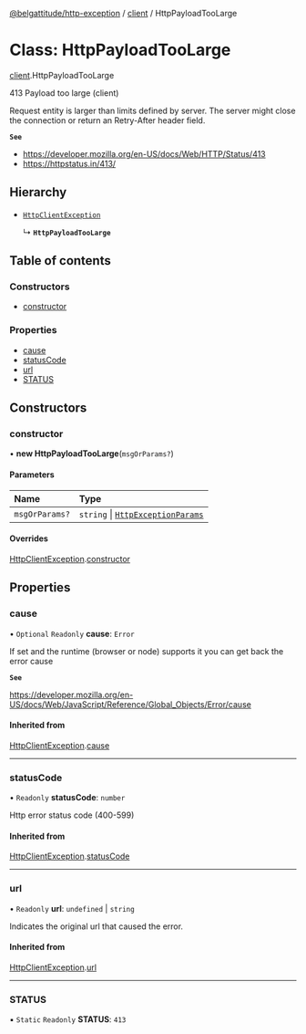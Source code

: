 [@belgattitude/http-exception](../README.md) / [client](../modules/client.md) / HttpPayloadTooLarge

# Class: HttpPayloadTooLarge

[client](../modules/client.md).HttpPayloadTooLarge

413 Payload too large (client)

Request entity is larger than limits defined by server. The server might close the connection or return an Retry-After header field.

**`See`**

- https://developer.mozilla.org/en-US/docs/Web/HTTP/Status/413
- https://httpstatus.in/413/

## Hierarchy

- [`HttpClientException`](base.HttpClientException.md)

  ↳ **`HttpPayloadTooLarge`**

## Table of contents

### Constructors

- [constructor](client.HttpPayloadTooLarge.md#constructor)

### Properties

- [cause](client.HttpPayloadTooLarge.md#cause)
- [statusCode](client.HttpPayloadTooLarge.md#statuscode)
- [url](client.HttpPayloadTooLarge.md#url)
- [STATUS](client.HttpPayloadTooLarge.md#status)

## Constructors

### constructor

• **new HttpPayloadTooLarge**(`msgOrParams?`)

#### Parameters

| Name           | Type                                                                         |
| :------------- | :--------------------------------------------------------------------------- |
| `msgOrParams?` | `string` \| [`HttpExceptionParams`](../modules/types.md#httpexceptionparams) |

#### Overrides

[HttpClientException](base.HttpClientException.md).[constructor](base.HttpClientException.md#constructor)

## Properties

### cause

• `Optional` `Readonly` **cause**: `Error`

If set and the runtime (browser or node) supports it
you can get back the error cause

**`See`**

https://developer.mozilla.org/en-US/docs/Web/JavaScript/Reference/Global_Objects/Error/cause

#### Inherited from

[HttpClientException](base.HttpClientException.md).[cause](base.HttpClientException.md#cause)

---

### statusCode

• `Readonly` **statusCode**: `number`

Http error status code (400-599)

#### Inherited from

[HttpClientException](base.HttpClientException.md).[statusCode](base.HttpClientException.md#statuscode)

---

### url

• `Readonly` **url**: `undefined` \| `string`

Indicates the original url that caused the error.

#### Inherited from

[HttpClientException](base.HttpClientException.md).[url](base.HttpClientException.md#url)

---

### STATUS

▪ `Static` `Readonly` **STATUS**: `413`
